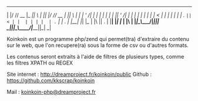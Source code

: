   _  __ ____  _____  _   _  _  _  ____  _____  _   _
 | |/ // __ \|_   _|| \ | || |/ // __ \|_   _|| \ | |
 | ' /| |  | | | |  |  \| || ' /| |  | | | |  |  \| |
 |  < | |  | | | |  | . ` ||  < | |  | | | |  | . ` |
 | . \| |__| |_| |_ | |\  || . \| |__| |_| |_ | |\  |
 |_|\_\\____/|_____||_| \_||_|\_\\____/|_____||_| \_|   
   

Koinkoin est un programme php/zend qui permet(tra) d'extraire du contenu sur le web,
que l'on recupere(ra) sous la forme de csv ou d'autres formats.

Les contenus seront extraits à l'aide de filtres de plusieurs types, comme les filtres XPATH ou REGEX

Site internet   : http://dreamproject.fr/koinkoin/public
Github          : https://github.com/kkscrap/koinkoin

Mail            : koinkoin-php@dreamproject.fr
